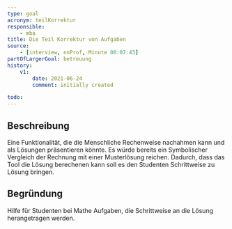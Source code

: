 ```yaml
---
type: goal
acronym: teilKorrektur
responsible:
    - mba
title: Die Teil Korrektur von Aufgaben
source:
    - [interview, nnProf, Minute 00:07:43]
partOfLargerGoal: betreuung
history:
    v1:
        date: 2021-06-24
        comment: initially created

todo:
---
```


## Beschreibung
Eine Funktionalität, die die Menschliche Rechenweise nachahmen kann  und als Lösungen präsentieren könnte. Es würde bereits  ein Symbolischer Vergleich der Rechnung mit einer Musterlösung reichen. Dadurch, dass das Tool die Lösung berechenen kann soll es den Studenten Schrittweise zu Lösung bringen. 

## Begründung
Hilfe für Studenten bei Mathe Aufgaben, die Schrittweise an  die Lösung herangetragen werden.
